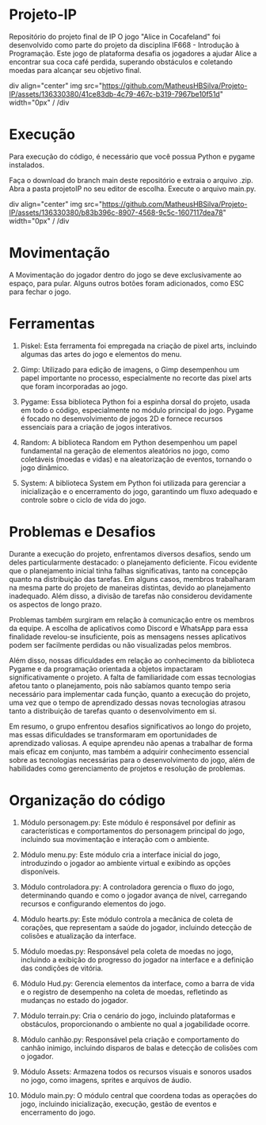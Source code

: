 # Projeto-IP
Repositório do projeto final de IP
O jogo "Alice in Cocafeland" foi desenvolvido como parte do projeto da disciplina IF668 - Introdução à Programação. Este jogo de plataforma desafia os jogadores a ajudar Alice a encontrar sua coca café perdida, superando obstáculos e coletando moedas para alcançar seu objetivo final.

div align="center"
img src="https://github.com/MatheusHBSilva/Projeto-IP/assets/136330380/41ce83db-4c79-467c-b319-7967be10f51d" width="0px" /
/div

# Execução 

Para execução do código, é necessário que você possua Python e pygame instalados.

Faça o download do branch main deste repositório e extraia o arquivo .zip.
Abra a pasta projetoIP no seu editor de escolha.
Execute o arquivo main.py.

div align="center"
img src="https://github.com/MatheusHBSilva/Projeto-IP/assets/136330380/b83b396c-8907-4568-9c5c-1607117dea78" width="0px" /
/div

# Movimentação

A Movimentação do jogador dentro do jogo se deve exclusivamente ao espaço, para pular.
Alguns outros botões foram adicionados, como ESC para fechar o jogo.


# Ferramentas


1. Piskel: Esta ferramenta foi empregada na criação de pixel arts, incluindo algumas das artes do jogo e elementos do menu.

2. Gimp: Utilizado para edição de imagens, o Gimp desempenhou um papel importante no processo, especialmente no recorte das pixel arts que foram incorporadas ao jogo.

3. Pygame: Essa biblioteca Python foi a espinha dorsal do projeto, usada em todo o código, especialmente no módulo principal do jogo. Pygame é focado no desenvolvimento de jogos 2D e fornece recursos essenciais para a criação de jogos interativos.

4. Random: A biblioteca Random em Python desempenhou um papel fundamental na geração de elementos aleatórios no jogo, como coletáveis (moedas e vidas) e na aleatorização de eventos, tornando o jogo dinâmico.

5. System: A biblioteca System em Python foi utilizada para gerenciar a inicialização e o encerramento do jogo, garantindo um fluxo adequado e controle sobre o ciclo de vida do jogo.



# Problemas e Desafios

Durante a execução do projeto, enfrentamos diversos desafios, sendo um deles particularmente destacado: o planejamento deficiente. Ficou evidente que o planejamento inicial tinha falhas significativas, tanto na concepção quanto na distribuição das tarefas. Em alguns casos, membros trabalharam na mesma parte do projeto de maneiras distintas, devido ao planejamento inadequado. Além disso, a divisão de tarefas não considerou devidamente os aspectos de longo prazo.

Problemas também surgiram em relação à comunicação entre os membros da equipe. A escolha de aplicativos como Discord e WhatsApp para essa finalidade revelou-se insuficiente, pois as mensagens nesses aplicativos podem ser facilmente perdidas ou não visualizadas pelos membros.

Além disso, nossas dificuldades em relação ao conhecimento da biblioteca Pygame e da programação orientada a objetos impactaram significativamente o projeto. A falta de familiaridade com essas tecnologias afetou tanto o planejamento, pois não sabíamos quanto tempo seria necessário para implementar cada função, quanto a execução do projeto, uma vez que o tempo de aprendizado dessas novas tecnologias atrasou tanto a distribuição de tarefas quanto o desenvolvimento em si. 

Em resumo, o grupo enfrentou desafios significativos ao longo do projeto, mas essas dificuldades se transformaram em oportunidades de aprendizado valiosas. A equipe aprendeu não apenas a trabalhar de forma mais eficaz em conjunto, mas também a adquirir conhecimento essencial sobre as tecnologias necessárias para o desenvolvimento do jogo, além de habilidades como gerenciamento de projetos e resolução de problemas.


# Organização do código

 

1. Módulo personagem.py: Este módulo é responsável por definir as características e comportamentos do personagem principal do jogo, incluindo sua movimentação e interação com o ambiente.

2. Módulo menu.py: Este módulo cria a interface inicial do jogo, introduzindo o jogador ao ambiente virtual e exibindo as opções disponíveis.

3. Módulo controladora.py: A controladora gerencia o fluxo do jogo, determinando quando e como o jogador avança de nível, carregando recursos e configurando elementos do jogo.

4. Módulo hearts.py: Este módulo controla a mecânica de coleta de corações, que representam a saúde do jogador, incluindo detecção de colisões e atualização da interface.

5. Módulo moedas.py: Responsável pela coleta de moedas no jogo, incluindo a exibição do progresso do jogador na interface e a definição das condições de vitória.

6. Módulo Hud.py: Gerencia elementos da interface, como a barra de vida e o registro de desempenho na coleta de moedas, refletindo as mudanças no estado do jogador.

7. Módulo terrain.py:  Cria o cenário do jogo, incluindo plataformas e obstáculos, proporcionando o ambiente no qual a jogabilidade ocorre.

8. Módulo canhão.py: Responsável pela criação e comportamento do canhão inimigo, incluindo disparos de balas e detecção de colisões com o jogador.

9. Módulo Assets: Armazena todos os recursos visuais e sonoros usados no jogo, como imagens, sprites e arquivos de áudio.

10. Módulo main.py: O módulo central que coordena todas as operações do jogo, incluindo inicialização, execução, gestão de eventos e encerramento do jogo.



